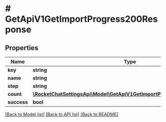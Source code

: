# # GetApiV1GetImportProgress200Response

## Properties

Name | Type | Description | Notes
------------ | ------------- | ------------- | -------------
**key** | **string** |  | [optional]
**name** | **string** |  | [optional]
**step** | **string** |  | [optional]
**count** | [**\RocketChatSettingsApi\Model\GetApiV1GetImportProgress200ResponseCount**](GetApiV1GetImportProgress200ResponseCount.md) |  | [optional]
**success** | **bool** |  | [optional]

[[Back to Model list]](../../README.md#models) [[Back to API list]](../../README.md#endpoints) [[Back to README]](../../README.md)
